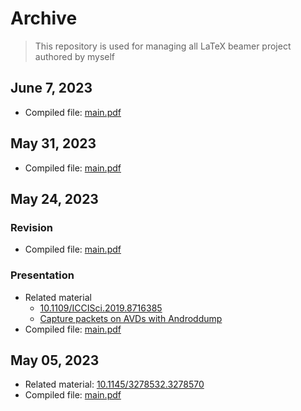 # Archive

> This repository is used for managing all LaTeX beamer project authored by myself

## June 7, 2023

- Compiled file: [main.pdf](/05-jun07-meeting/out/main.pdf)

## May 31, 2023

- Compiled file: [main.pdf](/04-may31-meeting/out/main.pdf)

## May 24, 2023

### Revision

- Compiled file: [main.pdf](/may24-flowchart/out/main.pdf)

### Presentation

- Related material
  - [10.1109/ICCISci.2019.8716385](https://ieeexplore.ieee.org/document/8716385)
  - [Capture packets on AVDs with Androddump](https://academic.sfeng.ca/blog/capture-avd-traffic-androiddump/)
- Compiled file: [main.pdf](/may24-gen-data/out/main.pdf)


## May 05, 2023

- Related material: [10.1145/3278532.3278570](https://dl.acm.org/doi/10.1145/3278532.3278570)
- Compiled file: [main.pdf](/may05-vpn/out/main.pdf)